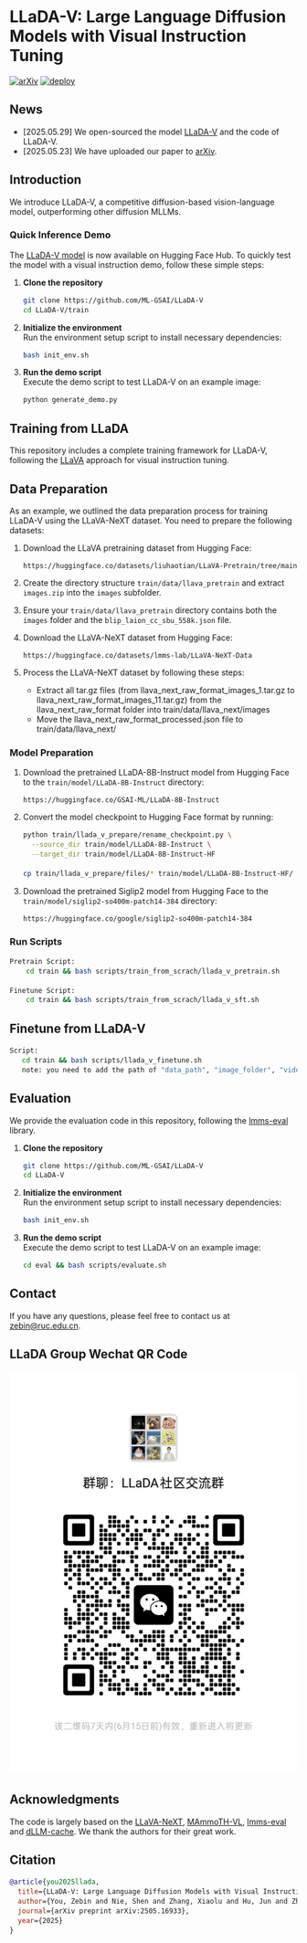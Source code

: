 # LLaDA-V: Large Language Diffusion Models with Visual Instruction Tuning
[![arXiv](https://img.shields.io/badge/Paper-arXiv-red.svg)](https://arxiv.org/abs/2505.16933)
[![deploy](https://img.shields.io/badge/Hugging%20Face-LLaDA_V-FFEB3B)](https://huggingface.co/GSAI-ML/LLaDA-V)


## News
- [2025.05.29] We open-sourced the model [LLaDA-V](https://huggingface.co/GSAI-ML/LLaDA-V) and the code of LLaDA-V.
- [2025.05.23] We have uploaded our paper to [arXiv](https://arxiv.org/abs/2505.16933).

  
## Introduction
 We introduce LLaDA-V, a competitive diffusion-based vision-language model, outperforming other diffusion MLLMs.


### Quick Inference Demo
The [LLaDA-V model](https://huggingface.co/GSAI-ML/LLaDA-V) is now available on Hugging Face Hub. To quickly test the model with a visual instruction demo, follow these simple steps:

1. **Clone the repository**  
   ```bash
   git clone https://github.com/ML-GSAI/LLaDA-V
   cd LLaDA-V/train
   ```
2. **Initialize the environment**  
   Run the environment setup script to install necessary dependencies:
   ```bash
   bash init_env.sh
   ```
3. **Run the demo script**  
   Execute the demo script to test LLaDA-V on an example image:
   ```bash
   python generate_demo.py
   ```

## Training from LLaDA
This repository includes a complete training framework for LLaDA-V, following the [LLaVA](https://github.com/haotian-liu/LLaVA) approach for visual instruction tuning. 

## Data Preparation
As an example, we outlined the data preparation process for training LLaDA-V using the LLaVA-NeXT dataset. You need to prepare the following datasets:

1. Download the LLaVA pretraining dataset from Hugging Face:
   ```
   https://huggingface.co/datasets/liuhaotian/LLaVA-Pretrain/tree/main
   ```

2. Create the directory structure `train/data/llava_pretrain` and extract `images.zip` into the `images` subfolder.

3. Ensure your `train/data/llava_pretrain` directory contains both the `images` folder and the `blip_laion_cc_sbu_558k.json` file.

4. Download the LLaVA-NeXT dataset from Hugging Face:
   ```
   https://huggingface.co/datasets/lmms-lab/LLaVA-NeXT-Data
   ```

5. Process the LLaVA-NeXT dataset by following these steps:
   - Extract all tar.gz files (from llava_next_raw_format_images_1.tar.gz to llava_next_raw_format_images_11.tar.gz) from the llava_next_raw_format folder into train/data/llava_next/images
   - Move the llava_next_raw_format_processed.json file to train/data/llava_next/

### Model Preparation

1. Download the pretrained LLaDA-8B-Instruct model from Hugging Face to the `train/model/LLaDA-8B-Instruct` directory:
   ```
   https://huggingface.co/GSAI-ML/LLaDA-8B-Instruct
   ```

2. Convert the model checkpoint to Hugging Face format by running:
   ```bash
   python train/llada_v_prepare/rename_checkpoint.py \
     --source_dir train/model/LLaDA-8B-Instruct \
     --target_dir train/model/LLaDA-8B-Instruct-HF
    
   cp train/llada_v_prepare/files/* train/model/LLaDA-8B-Instruct-HF/
   ```

3. Download the pretrained Siglip2 model from Hugging Face to the `train/model/siglip2-so400m-patch14-384` directory:
   ```
   https://huggingface.co/google/siglip2-so400m-patch14-384
   ```

### Run Scripts
```bash
Pretrain Script:
    cd train && bash scripts/train_from_scrach/llada_v_pretrain.sh

Finetune Script:
    cd train && bash scripts/train_from_scrach/llada_v_sft.sh
```

## Finetune from LLaDA-V
```bash
Script: 
   cd train && bash scripts/llada_v_finetune.sh
   note: you need to add the path of "data_path", "image_folder", "video_folder" in llada_v_finetune.sh.
```

## Evaluation
We provide the evaluation code in this repository, following the [lmms-eval](https://github.com/EvolvingLMMs-Lab/lmms-eval) library. 

1. **Clone the repository**  
   ```bash
   git clone https://github.com/ML-GSAI/LLaDA-V
   cd LLaDA-V
   ```
2. **Initialize the environment**  
   Run the environment setup script to install necessary dependencies:
   ```bash
   bash init_env.sh
   ```
3. **Run the demo script**  
   Execute the demo script to test LLaDA-V on an example image:
   ```bash
   cd eval && bash scripts/evaluate.sh
   ```

## Contact
If you have any questions, please feel free to contact us at zebin@ruc.edu.cn.

## LLaDA Group Wechat QR Code

![LLaDA Group Wechat QR Code](./vx.png)

## Acknowledgments
The code is largely based on the [LLaVA-NeXT](https://github.com/LLaVA-VL/LLaVA-NeXT), [MAmmoTH-VL](https://github.com/MAmmoTH-VL/MAmmoTH-VL), [lmms-eval](https://github.com/EvolvingLMMs-Lab/lmms-eval) and [dLLM-cache](https://github.com/maomaocun/dLLM-cache/tree/main). We thank the authors for their great work.

## Citation

```bibtex
@article{you2025llada,
  title={LLaDA-V: Large Language Diffusion Models with Visual Instruction Tuning},
  author={You, Zebin and Nie, Shen and Zhang, Xiaolu and Hu, Jun and Zhou, Jun and Lu, Zhiwu and Wen, Ji-Rong and Li, Chongxuan},
  journal={arXiv preprint arXiv:2505.16933},
  year={2025}
}
```


